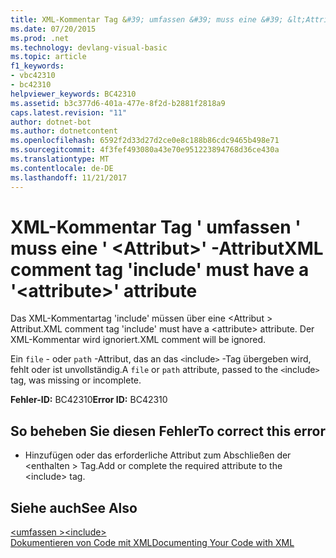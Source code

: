 ```yaml
---
title: XML-Kommentar Tag &#39; umfassen &#39; muss eine &#39; &lt;Attribut&gt;&#39; -Attribut
ms.date: 07/20/2015
ms.prod: .net
ms.technology: devlang-visual-basic
ms.topic: article
f1_keywords:
- vbc42310
- bc42310
helpviewer_keywords: BC42310
ms.assetid: b3c377d6-401a-477e-8f2d-b2881f2818a9
caps.latest.revision: "11"
author: dotnet-bot
ms.author: dotnetcontent
ms.openlocfilehash: 6592f2d33d27d2ce0e8c188b86cdc9465b498e71
ms.sourcegitcommit: 4f3fef493080a43e70e951223894768d36ce430a
ms.translationtype: MT
ms.contentlocale: de-DE
ms.lasthandoff: 11/21/2017
---
```

# <a name="xml-comment-tag-39include39-must-have-a-39ltattributegt39-attribute"></a><span data-ttu-id="9c847-102">XML-Kommentar Tag &#39; umfassen &#39; muss eine &#39; &lt;Attribut&gt;&#39; -Attribut</span><span class="sxs-lookup"><span data-stu-id="9c847-102">XML comment tag &#39;include&#39; must have a &#39;&lt;attribute&gt;&#39; attribute</span></span>
<span data-ttu-id="9c847-103">Das XML-Kommentartag 'include' müssen über eine \<Attribut > Attribut.</span><span class="sxs-lookup"><span data-stu-id="9c847-103">XML comment tag 'include' must have a \<attribute> attribute.</span></span> <span data-ttu-id="9c847-104">Der XML-Kommentar wird ignoriert.</span><span class="sxs-lookup"><span data-stu-id="9c847-104">XML comment will be ignored.</span></span>  
  
 <span data-ttu-id="9c847-105">Ein `file` - oder `path` -Attribut, das an das `<`include`>` -Tag übergeben wird, fehlt oder ist unvollständig.</span><span class="sxs-lookup"><span data-stu-id="9c847-105">A `file` or `path` attribute, passed to the `<`include`>` tag, was missing or incomplete.</span></span>  
  
 <span data-ttu-id="9c847-106">**Fehler-ID:** BC42310</span><span class="sxs-lookup"><span data-stu-id="9c847-106">**Error ID:** BC42310</span></span>  
  
## <a name="to-correct-this-error"></a><span data-ttu-id="9c847-107">So beheben Sie diesen Fehler</span><span class="sxs-lookup"><span data-stu-id="9c847-107">To correct this error</span></span>  
  
-   <span data-ttu-id="9c847-108">Hinzufügen oder das erforderliche Attribut zum Abschließen der \<enthalten > Tag.</span><span class="sxs-lookup"><span data-stu-id="9c847-108">Add or complete the required attribute to the \<include> tag.</span></span>  
  
## <a name="see-also"></a><span data-ttu-id="9c847-109">Siehe auch</span><span class="sxs-lookup"><span data-stu-id="9c847-109">See Also</span></span>  
 [<span data-ttu-id="9c847-110">\<umfassen ></span><span class="sxs-lookup"><span data-stu-id="9c847-110">\<include></span></span>](../../visual-basic/language-reference/xmldoc/include.md)  
 [<span data-ttu-id="9c847-111">Dokumentieren von Code mit XML</span><span class="sxs-lookup"><span data-stu-id="9c847-111">Documenting Your Code with XML</span></span>](../../visual-basic/programming-guide/program-structure/documenting-your-code-with-xml.md)
